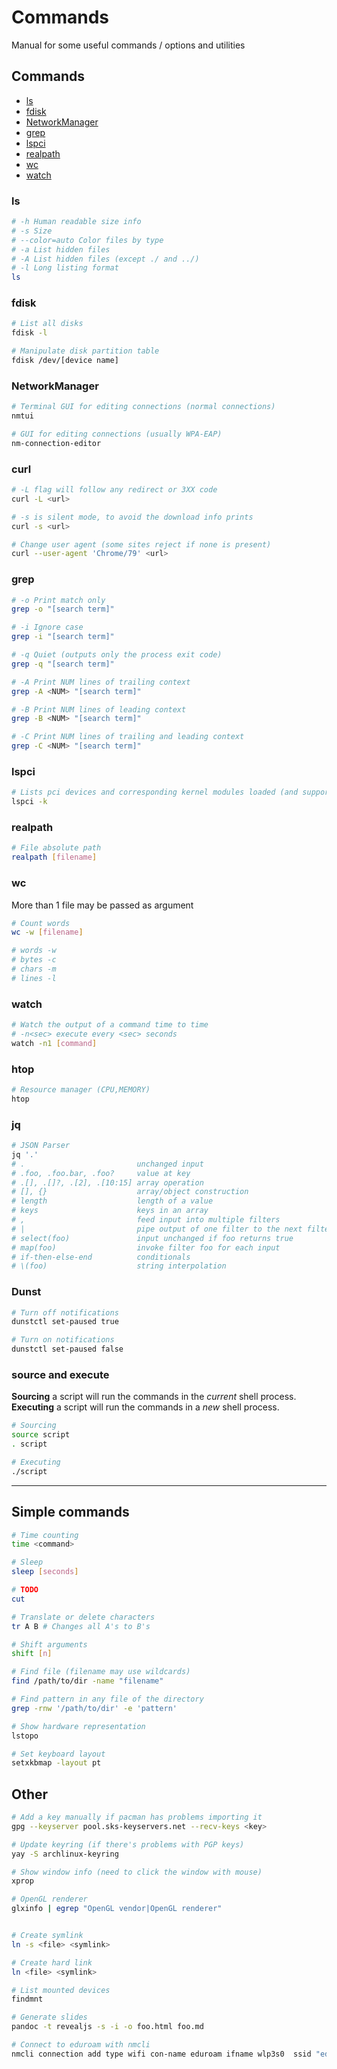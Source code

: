 # Commands

Manual for some useful commands / options and utilities 

## Commands
- [ls](#ls)
- [fdisk](#fdisk)
- [NetworkManager](#NetworkManager)
- [grep](#grep)
- [lspci](#lspci)
- [realpath](#realpath)
- [wc](#wc)
- [watch](#watch)

### ls 
```bash
# -h Human readable size info
# -s Size
# --color=auto Color files by type
# -a List hidden files
# -A List hidden files (except ./ and ../)
# -l Long listing format
ls
```

### fdisk
```bash
# List all disks
fdisk -l

# Manipulate disk partition table
fdisk /dev/[device name]
```

### NetworkManager
```bash
# Terminal GUI for editing connections (normal connections)
nmtui

# GUI for editing connections (usually WPA-EAP)
nm-connection-editor
```


### curl
```bash
# -L flag will follow any redirect or 3XX code
curl -L <url>

# -s is silent mode, to avoid the download info prints
curl -s <url>

# Change user agent (some sites reject if none is present)
curl --user-agent 'Chrome/79' <url>

```

### grep
```bash
# -o Print match only
grep -o "[search term]"

# -i Ignore case
grep -i "[search term]"

# -q Quiet (outputs only the process exit code)
grep -q "[search term]"

# -A Print NUM lines of trailing context
grep -A <NUM> "[search term]"

# -B Print NUM lines of leading context
grep -B <NUM> "[search term]"

# -C Print NUM lines of trailing and leading context
grep -C <NUM> "[search term]"
```

### lspci
```bash
# Lists pci devices and corresponding kernel modules loaded (and supported ones)
lspci -k
```

### realpath
```bash
# File absolute path
realpath [filename]
```

### wc
More than 1 file may be passed as argument
```bash
# Count words
wc -w [filename]

# words -w
# bytes -c
# chars -m
# lines -l
```

### watch
```bash
# Watch the output of a command time to time
# -n<sec> execute every <sec> seconds
watch -n1 [command]
```

### htop
```bash
# Resource manager (CPU,MEMORY)
htop
```

### jq
```bash
# JSON Parser
jq '.'
# .                         unchanged input
# .foo, .foo.bar, .foo?     value at key
# .[], .[]?, .[2], .[10:15] array operation
# [], {}                    array/object construction
# length                    length of a value
# keys                      keys in an array
# ,                         feed input into multiple filters
# |                         pipe output of one filter to the next filter
# select(foo)               input unchanged if foo returns true
# map(foo)                  invoke filter foo for each input
# if-then-else-end          conditionals
# \(foo)                    string interpolation
```

### Dunst
```bash
# Turn off notifications
dunstctl set-paused true

# Turn on notifications
dunstctl set-paused false
```


### source and execute

**Sourcing** a script will run the commands in the _current_ shell process. <br/>
**Executing** a script will run the commands in a _new_ shell process.

```bash
# Sourcing
source script
. script

# Executing
./script
```

___
## Simple commands
```bash
# Time counting
time <command>

# Sleep
sleep [seconds]

# TODO
cut

# Translate or delete characters
tr A B # Changes all A's to B's

# Shift arguments
shift [n]

# Find file (filename may use wildcards)
find /path/to/dir -name "filename"

# Find pattern in any file of the directory
grep -rnw '/path/to/dir' -e 'pattern'

# Show hardware representation
lstopo

# Set keyboard layout
setxkbmap -layout pt
```

## Other
```bash
# Add a key manually if pacman has problems importing it
gpg --keyserver pool.sks-keyservers.net --recv-keys <key>

# Update keyring (if there's problems with PGP keys)
yay -S archlinux-keyring

# Show window info (need to click the window with mouse)
xprop

# OpenGL renderer
glxinfo | egrep "OpenGL vendor|OpenGL renderer"


# Create symlink
ln -s <file> <symlink>

# Create hard link
ln <file> <symlink>

# List mounted devices
findmnt

# Generate slides
pandoc -t revealjs -s -i -o foo.html foo.md

# Connect to eduroam with nmcli
nmcli connection add type wifi con-name eduroam ifname wlp3s0  ssid "eduroam" -- wifi-sec.key-mgmt wpa-eap 802-1x.eap ttls 802-1x.identity a85272@alunos.uminho.pt 802-1x.phase2-auth  mschapv2
```
